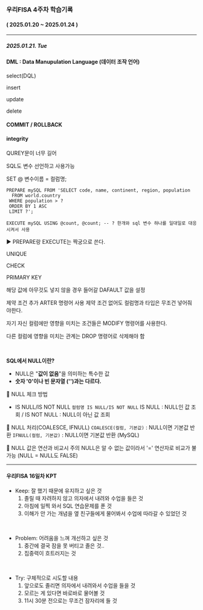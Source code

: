 ### 우리FISA 4주차 학습기록
#### ( 2025.01.20 ~ 2025.01.24 )
***
##### 2025.01.21. Tue
#### DML : Data Manupulation Language (데이터 조작 언어)
select(DQL)

insert

update

delete

#### COMMIT / ROLLBACK



#### integrity
QUREY문이 너무 길어

SQL도 변수 선언하고 사용가능

SET @ 변수이름 = 컬럼명;

``` MySQL
PREPARE mySQL FROM 'SELECT code, name, continent, region, population
  FROM world.country
 WHERE population > ?
 ORDER BY 1 ASC
 LIMIT ?';

EXECUTE mySQL USING @count, @count; -- ? 한개와 sql 변수 하나를 일대일로 대응시켜서 사용
```
▶ PREPARE랑 EXECUTE는 짝궁으로 쓴다.

UNIQUE

CHECK

PRIMARY KEY


해당 값에 아무것도 넣지 않을 경우 들어갈 DAFAULT 값을 설정

제약 조건 추가
ARTER 명령어 사용 제약 조건 없어도 컬럼명과 타입은 무조건 넣어줘야한다.


자기 자신 컬럼에만 영향을 미치는 조건들은 MODIFY 명령어를 사용한다.

다른 컬럼에 영향을 미치는 관계는 DROP 명령어로 삭제해야 함

<br>

**SQL에서 NULL이란?**
- NULL은 "**값이 없음**"을 의미하는 특수한 값
- **숫자 '0'이나 빈 문자열 ('')과는 다르다.**

📌 NULL 체크 방법
- IS NULL/IS NOT NULL
`컬럼명 IS NULL/IS NOT NULL`
IS NULL : NULL인 값 조회 / IS NOT NULL : NULL이 아닌 값 조회

📌 NULL 처리(COALESCE, IFNULL)
`COALESCE(컬럼, 기본값)` : NULL이면 기본값 반환
`IFNULL(컬럼, 기본값)` : NULL이면 기본값 반환 (MySQL)

📌 NULL 값은 연산과 비교시 주의
NULL은 알 수 없는 값이라서 '=' 연산자로 비교가 불가능 (NULL = NULL도 FALSE)


***
#### 우리FISA 16일차 KPT

- Keep: 잘 했기 때문에 유지하고 싶은 것
    1. 졸릴 때 자려하지 않고 의자에서 내려와 수업을 들은 것
    2. 아침에 일찍 와서 SQL 연습문제를 푼 것
    3. 이해가 안 가는 개념을 옆 친구들에게 물어봐서 수업에 따라갈 수 있었던 것

<br>

- Problem: 어려움을 느껴 개선하고 싶은 것
    1. 중간에 결국 잠을 못 버티고 졸은 것..
    2. 집중력이 흐트러지는 것

<br>

- Try: 구체적으로 시도할 내용
    1. 앞으로도 졸리면 의자에서 내려와서 수업을 들을 것
    2. 모르는 게 있다면 바로바로 물어볼 것
    3. 11시 30분 전으로는 무조건 잠자리에 들 것